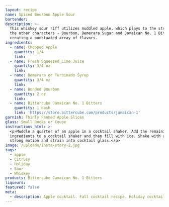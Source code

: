 ```yaml
---
layout: recipe
name: Spiced Bourbon Apple Sour
bartender:
description: >-
  This whiskey sour riff utilizes muddled apple, which plays to the strengths of
  the other characters - Bourbon, Demerara Sugar and Jamaican No. 1 Bitters -
  creating a punctuated array of flavors.
ingredients:
  - name: Chopped Apple
    quantity: 1/4
    link:
  - name: Fresh Squeezed Lime Juice
    quantity: 3/4 oz
    link:
  - name: Demerara or Turbinado Syrup
    quantity: 3/4 oz
    link:
  - name: Bonded Bourbon
    quantity: 2 oz
    link:
  - name: Bittercube Jamaican No. 1 Bitters
    quantity: 1 dash
    link: 'https://store.bittercube.com/products/jamaican-1'
garnish: Thinly Fanned Apple Slices
glass: Small Rocks or Coupe
instructions_html: >-
  <p>Muddle a quarter of an apple in a cocktail shaker. Add the remaining
  ingredients to a cocktail shaker and then fill with ice. Shake with a fluid,
  strong motion and strain into cocktail glass.</p>
image: /uploads/insta-story-2.jpg
tags:
  - apple
  - Citrusy
  - Holiday
  - Sour
  - Whiskey
products: Bittercube Jamaican No. 1 Bitters
liqueurs:
featured: false
meta:
  - description: Apple cocktail. Fall cocktail recipe. Holiday cocktail recipe.
---
```


